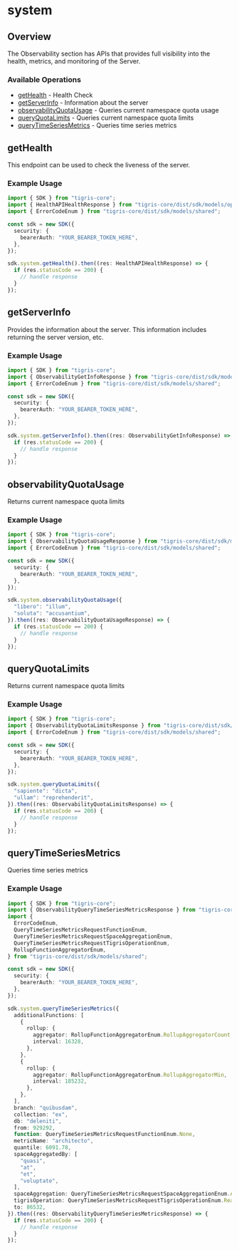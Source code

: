 # system

## Overview

The Observability section has APIs that provides full visibility into the health, metrics, and monitoring of the Server.

### Available Operations

* [getHealth](#gethealth) - Health Check
* [getServerInfo](#getserverinfo) - Information about the server
* [observabilityQuotaUsage](#observabilityquotausage) - Queries current namespace quota usage
* [queryQuotaLimits](#queryquotalimits) - Queries current namespace quota limits
* [queryTimeSeriesMetrics](#querytimeseriesmetrics) - Queries time series metrics

## getHealth

This endpoint can be used to check the liveness of the server.

### Example Usage

```typescript
import { SDK } from "tigris-core";
import { HealthAPIHealthResponse } from "tigris-core/dist/sdk/models/operations";
import { ErrorCodeEnum } from "tigris-core/dist/sdk/models/shared";

const sdk = new SDK({
  security: {
    bearerAuth: "YOUR_BEARER_TOKEN_HERE",
  },
});

sdk.system.getHealth().then((res: HealthAPIHealthResponse) => {
  if (res.statusCode == 200) {
    // handle response
  }
});
```

## getServerInfo

Provides the information about the server. This information includes returning the server version, etc.

### Example Usage

```typescript
import { SDK } from "tigris-core";
import { ObservabilityGetInfoResponse } from "tigris-core/dist/sdk/models/operations";
import { ErrorCodeEnum } from "tigris-core/dist/sdk/models/shared";

const sdk = new SDK({
  security: {
    bearerAuth: "YOUR_BEARER_TOKEN_HERE",
  },
});

sdk.system.getServerInfo().then((res: ObservabilityGetInfoResponse) => {
  if (res.statusCode == 200) {
    // handle response
  }
});
```

## observabilityQuotaUsage

Returns current namespace quota limits

### Example Usage

```typescript
import { SDK } from "tigris-core";
import { ObservabilityQuotaUsageResponse } from "tigris-core/dist/sdk/models/operations";
import { ErrorCodeEnum } from "tigris-core/dist/sdk/models/shared";

const sdk = new SDK({
  security: {
    bearerAuth: "YOUR_BEARER_TOKEN_HERE",
  },
});

sdk.system.observabilityQuotaUsage({
  "libero": "illum",
  "soluta": "accusantium",
}).then((res: ObservabilityQuotaUsageResponse) => {
  if (res.statusCode == 200) {
    // handle response
  }
});
```

## queryQuotaLimits

Returns current namespace quota limits

### Example Usage

```typescript
import { SDK } from "tigris-core";
import { ObservabilityQuotaLimitsResponse } from "tigris-core/dist/sdk/models/operations";
import { ErrorCodeEnum } from "tigris-core/dist/sdk/models/shared";

const sdk = new SDK({
  security: {
    bearerAuth: "YOUR_BEARER_TOKEN_HERE",
  },
});

sdk.system.queryQuotaLimits({
  "sapiente": "dicta",
  "ullam": "reprehenderit",
}).then((res: ObservabilityQuotaLimitsResponse) => {
  if (res.statusCode == 200) {
    // handle response
  }
});
```

## queryTimeSeriesMetrics

Queries time series metrics

### Example Usage

```typescript
import { SDK } from "tigris-core";
import { ObservabilityQueryTimeSeriesMetricsResponse } from "tigris-core/dist/sdk/models/operations";
import {
  ErrorCodeEnum,
  QueryTimeSeriesMetricsRequestFunctionEnum,
  QueryTimeSeriesMetricsRequestSpaceAggregationEnum,
  QueryTimeSeriesMetricsRequestTigrisOperationEnum,
  RollupFunctionAggregatorEnum,
} from "tigris-core/dist/sdk/models/shared";

const sdk = new SDK({
  security: {
    bearerAuth: "YOUR_BEARER_TOKEN_HERE",
  },
});

sdk.system.queryTimeSeriesMetrics({
  additionalFunctions: [
    {
      rollup: {
        aggregator: RollupFunctionAggregatorEnum.RollupAggregatorCount,
        interval: 16328,
      },
    },
    {
      rollup: {
        aggregator: RollupFunctionAggregatorEnum.RollupAggregatorMin,
        interval: 185232,
      },
    },
  ],
  branch: "quibusdam",
  collection: "ex",
  db: "deleniti",
  from: 929292,
  function: QueryTimeSeriesMetricsRequestFunctionEnum.None,
  metricName: "architecto",
  quantile: 6091.78,
  spaceAggregatedBy: [
    "quasi",
    "at",
    "et",
    "voluptate",
  ],
  spaceAggregation: QueryTimeSeriesMetricsRequestSpaceAggregationEnum.Avg,
  tigrisOperation: QueryTimeSeriesMetricsRequestTigrisOperationEnum.Read,
  to: 86532,
}).then((res: ObservabilityQueryTimeSeriesMetricsResponse) => {
  if (res.statusCode == 200) {
    // handle response
  }
});
```
